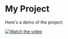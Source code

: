 # My Project

Here's a demo of the project:

[![Watch the video](https://img.youtube.com/vi/4G6I0xbLszg/0.jpg)](https://youtu.be/4G6I0xbLszg)
